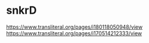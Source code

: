 

# snkrD
https://www.transliteral.org/pages/i180118050948/view
https://www.transliteral.org/pages/i170514212333/view

